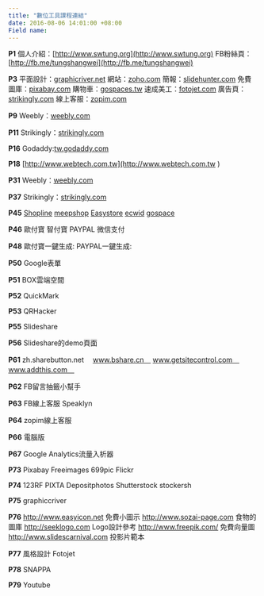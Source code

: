 ```yaml
---
title: "數位工具課程連結"
date: 2016-08-06 14:01:00 +08:00
Field name: 
---
```


**P1**
個人介紹：[http://www.swtung.org](http://www.swtung.org)
FB粉絲頁：[http://fb.me/tungshangwei](http://fb.me/tungshangwei)

**P3**
平面設計：[graphicriver.net](http://graphicriver.net)
網站：[zoho.com](https://www.zoho.com/sites/)
簡報：[slidehunter.com](http://www.slidehunter.com)
免費圖庫：[pixabay.com](http://www.pixabay.com)
購物車：[gospaces.tw](https://gospaces.tw)
速成美工：[fotojet.com](https://www.fotojet.com)
廣告頁：[strikingly.com](https://www.strikingly.com)
線上客服：[zopim.com](https://www.zopim.com)

**P9**
Weebly：[weebly.com](https://www.weebly.com)

**P11**
Strikingly：[strikingly.com](https://www.strikingly.com)

**P16**
Godaddy:[tw.godaddy.com](https://tw.godaddy.com)

**P18**
[http://www.webtech.com.tw](http://www.webtech.com.tw )

**P31**
Weebly：[weebly.com](https://www.weebly.com)

**P37**
Strikingly：[strikingly.com](https://www.strikingly.com)

**P45**
[Shopline](https://shopline.tw)
[meepshop](https://www.meepshop.com)
[Easystore](https://www.easystore.co)
[ecwid](https://www.ecwid.com)
[gospace](https://gospaces.tw)

**P46**
歐付寶
智付寶
PAYPAL
微信支付

**P48**
歐付寶一鍵生成:
PAYPAL一鍵生成:

**P50**
Google表單


**P51**
BOX雲端空間


**P52**
QuickMark

**P53**
QRHacker

**P55**
Slideshare


**P56**
Slideshare的demo頁面


**P61**
zh.sharebutton.net　
www.bshare.cn　
www.getsitecontrol.com　
www.addthis.com　


**P62**
FB留言抽籤小幫手


**P63**
FB線上客服 Speaklyn

**P64**
zopim線上客服

**P66**
電腦版


**P67**
Google Analytics流量入析器


**P73**
Pixabay
Freeimages
699pic
Flickr


**P74**
123RF
PIXTA
Depositphotos
Shutterstock
stockersh

**P75**
graphiccriver


**P76**
http://www.easyicon.net 免費小圖示
http://www.sozai-page.com 食物的圖庫
http://seeklogo.com Logo設計參考
http://www.freepik.com/ 免費向量圖
http://www.slidescarnival.com 投影片範本


**P77**
風格設計 Fotojet


**P78**
SNAPPA


**P79**
Youtube
